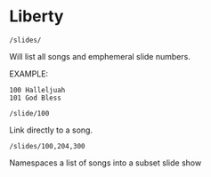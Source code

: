 
# Liberty

    /slides/

Will list all songs and emphemeral slide numbers.

EXAMPLE:

    100 Halleljuah
    101 God Bless

    /slide/100

Link directly to a song.

    /slides/100,204,300

Namespaces a list of songs into a subset slide show


